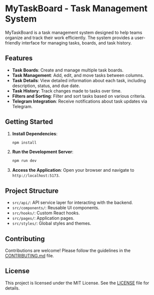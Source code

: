 # MyTaskBoard - Task Management System

MyTaskBoard is a task management system designed to help teams organize and track their work efficiently. The system provides a user-friendly interface for managing tasks, boards, and task history.

## Features

- **Task Boards**: Create and manage multiple task boards.
- **Task Management**: Add, edit, and move tasks between columns.
- **Task Details**: View detailed information about each task, including description, status, and due date.
- **Task History**: Track changes made to tasks over time.
- **Filters and Sorting**: Filter and sort tasks based on various criteria.
- **Telegram Integration**: Receive notifications about task updates via Telegram.

## Getting Started

1. **Install Dependencies**:
   ```bash
   npm install
   ```

2. **Run the Development Server**:
   ```bash
   npm run dev
   ```

3. **Access the Application**:
   Open your browser and navigate to `http://localhost:5173`.

## Project Structure

- `src/api/`: API service layer for interacting with the backend.
- `src/components/`: Reusable UI components.
- `src/hooks/`: Custom React hooks.
- `src/pages/`: Application pages.
- `src/styles/`: Global styles and themes.

## Contributing

Contributions are welcome! Please follow the guidelines in the [CONTRIBUTING.md](CONTRIBUTING.md) file.

## License

This project is licensed under the MIT License. See the [LICENSE](LICENSE) file for details.
